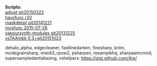 **Scripts:**<br>
[adjust git20150322](https://github.com/dubhater/vapoursynth-adjust)<br>
[havsfunc r20](http://forum.doom9.org/showthread.php?t=166582)<br>
[maskdetail git20141221](https://github.com/MonoS/VS-MaskDetail)<br>
[mvsfunc 2015-07-26](https://github.com/HomeOfVapourSynthEvolution/mvsfunc)<br>
[vapoursynth-modules git20131225](https://github.com/4re/vapoursynth-modules)<br>
[vsTAAmbk 0.3+git20151023](https://github.com/HomeOfVapourSynthEvolution/vsTAAmbk)<br>

dehalo_alpha, edgecleaner, fastlinedarken, finesharp, knlm, mcdegrainsharp, nnedi3_rpow2,
psharpen, resamplehq, sharpaamcmod, supersampledantialiasing, vshelpers: https://gist.github.com/4re/
